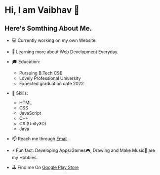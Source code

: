 # Hi, I am Vaibhav 👋

## Here's Somthing About Me.

- 💻 Currently working on my own Website.

- 📖 Learning more about Web Development Everyday.

- 🎓 Education:
     * Pursuing B.Tech CSE 
     * Lovely Professional University 
     * Expected graduation date 2022
     
- 🤔 Skills:
     * HTML
     * CSS
     * JavaScript
     * C++
     * C# (Unity3D)
     * Java
     
- 📫 Reach me through [Email](vaibhavnanda2000gmail.com).

- ⚡ Fun fact: Developing Apps/Games🎮, Drawing  and Make Music🎹 are my Hobbies.

- 🕹 Find me On [Google Play Store](https://play.google.com/store/apps/developer?id=VnStuff+Studios+Inc.)
